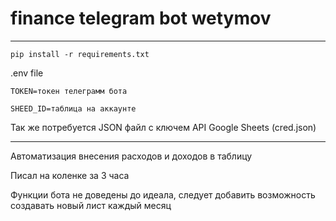 # finance telegram bot wetymov
---
```
pip install -r requirements.txt
```

.env file
```env
TOKEN=токен телеграмм бота

SHEED_ID=таблица на аккаунте
```


Так же потребуется JSON файл с ключем API Google Sheets (cred.json)

---

Автоматизация внесения расходов и доходов в таблицу

Писал на коленке за 3 часа

Функции бота не доведены до идеала, следует добавить возможность создавать новый лист каждый месяц
